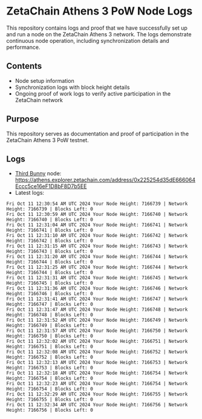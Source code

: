 # ZetaChain Athens 3 PoW Node Logs
This repository contains logs and proof that we have successfully set up and run a node on the ZetaChain Athens 3 network. The logs demonstrate continuous node operation, including synchronization details and performance.

## Contents
- Node setup information
- Synchronization logs with block height details
- Ongoing proof of work logs to verify active participation in the ZetaChain network

## Purpose
This repository serves as documentation and proof of participation in the ZetaChain Athens 3 PoW testnet.

## Logs

- [Third Bunny](https://thirdbunny.xyz/) node: https://athens.explorer.zetachain.com/address/0x225254d35dE666064Eccc5ce16eF1D8bF8D7b5EE
- Latest logs:
```
Fri Oct 11 12:30:54 AM UTC 2024 Your Node Height: 7166739 | Network Height: 7166739 | Blocks Left: 0
Fri Oct 11 12:30:59 AM UTC 2024 Your Node Height: 7166740 | Network Height: 7166740 | Blocks Left: 0
Fri Oct 11 12:31:04 AM UTC 2024 Your Node Height: 7166741 | Network Height: 7166741 | Blocks Left: 0
Fri Oct 11 12:31:10 AM UTC 2024 Your Node Height: 7166742 | Network Height: 7166742 | Blocks Left: 0
Fri Oct 11 12:31:15 AM UTC 2024 Your Node Height: 7166743 | Network Height: 7166743 | Blocks Left: 0
Fri Oct 11 12:31:20 AM UTC 2024 Your Node Height: 7166744 | Network Height: 7166744 | Blocks Left: 0
Fri Oct 11 12:31:25 AM UTC 2024 Your Node Height: 7166744 | Network Height: 7166744 | Blocks Left: 0
Fri Oct 11 12:31:31 AM UTC 2024 Your Node Height: 7166745 | Network Height: 7166745 | Blocks Left: 0
Fri Oct 11 12:31:36 AM UTC 2024 Your Node Height: 7166746 | Network Height: 7166746 | Blocks Left: 0
Fri Oct 11 12:31:41 AM UTC 2024 Your Node Height: 7166747 | Network Height: 7166747 | Blocks Left: 0
Fri Oct 11 12:31:47 AM UTC 2024 Your Node Height: 7166748 | Network Height: 7166748 | Blocks Left: 0
Fri Oct 11 12:31:52 AM UTC 2024 Your Node Height: 7166749 | Network Height: 7166749 | Blocks Left: 0
Fri Oct 11 12:31:57 AM UTC 2024 Your Node Height: 7166750 | Network Height: 7166750 | Blocks Left: 0
Fri Oct 11 12:32:02 AM UTC 2024 Your Node Height: 7166751 | Network Height: 7166751 | Blocks Left: 0
Fri Oct 11 12:32:08 AM UTC 2024 Your Node Height: 7166752 | Network Height: 7166752 | Blocks Left: 0
Fri Oct 11 12:32:13 AM UTC 2024 Your Node Height: 7166753 | Network Height: 7166753 | Blocks Left: 0
Fri Oct 11 12:32:18 AM UTC 2024 Your Node Height: 7166754 | Network Height: 7166754 | Blocks Left: 0
Fri Oct 11 12:32:23 AM UTC 2024 Your Node Height: 7166754 | Network Height: 7166754 | Blocks Left: 0
Fri Oct 11 12:32:29 AM UTC 2024 Your Node Height: 7166755 | Network Height: 7166755 | Blocks Left: 0
Fri Oct 11 12:32:34 AM UTC 2024 Your Node Height: 7166756 | Network Height: 7166756 | Blocks Left: 0
```
